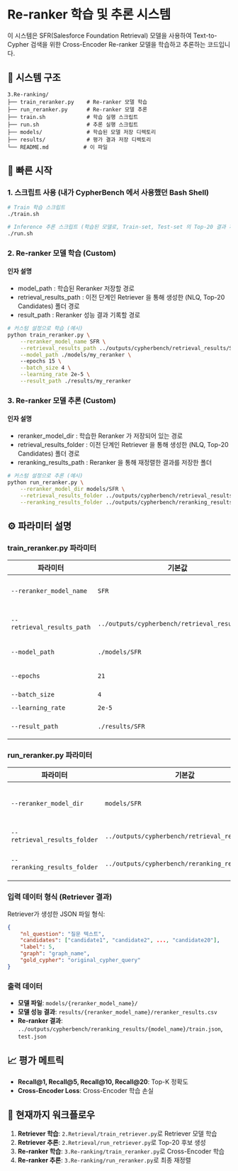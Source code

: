 # Re-ranker 학습 및 추론 시스템

이 시스템은 SFR(Salesforce Foundation Retrieval) 모델을 사용하여 Text-to-Cypher 검색을 위한 Cross-Encoder Re-ranker 모델을 학습하고 추론하는 코드입니다.

## 📁 시스템 구조

```
3.Re-ranking/
├── train_reranker.py    # Re-ranker 모델 학습
├── run_reranker.py      # Re-ranker 모델 추론
├── train.sh             # 학습 실행 스크립트
├── run.sh               # 추론 실행 스크립트
├── models/              # 학습된 모델 저장 디렉토리
├── results/             # 평가 결과 저장 디렉토리
└── README.md           # 이 파일
```

## 🚀 빠른 시작

### 1. 스크립트 사용 (내가 CypherBench 에서 사용했던 Bash Shell)

```bash
# Train 학습 스크립트
./train.sh 

# Inference 추론 스크립트 (학습된 모델로, Train-set, Test-set 의 Top-20 결과 재정렬하기) 
./run.sh
```

### 2. Re-ranker 모델 학습 (Custom)

#### 인자 설명 
- model_path : 학습된 Reranker 저장할 경로
- retrieval_results_path : 이전 단계인 Retriever 을 통해 생성한 (NLQ, Top-20 Candidates) 폴더 경로  
- result_path : Reranker 성능 결과 기록할 경로 

```bash
# 커스텀 설정으로 학습 (예시)
python train_reranker.py \
    --reranker_model_name SFR \
    --retrieval_results_path ../outputs/cypherbench/retrieval_results/SFR \
    --model_path ./models/my_reranker \ 
    --epochs 15 \
    --batch_size 4 \
    --learning_rate 2e-5 \
    --result_path ./results/my_reranker
```

### 3. Re-ranker 모델 추론 (Custom)

#### 인자 설명 
- reranker_model_dir : 학습한 Reranker 가 저장되어 있는 경로
- retrieval_results_folder : 이전 단계인 Retriever 을 통해 생성한 (NLQ, Top-20 Candidates) 폴더 경로  
- reranking_results_path : Reranker 을 통해 재정렬한 결과를 저장한 폴더 

```bash
# 커스텀 설정으로 추론 (예시)
python run_reranker.py \
    --reranker_model_dir models/SFR \
    --retrieval_results_folder ../outputs/cypherbench/retrieval_results/SFR \
    --reranking_results_folder ../outputs/cypherbench/reranking_results/SFR
```



## ⚙️ 파라미터 설명

### train_reranker.py 파라미터

| 파라미터 | 기본값 | 설명 |
|---------|--------|------|
| `--reranker_model_name` | `SFR` | Re-ranker 모델 이름 |
| `--retrieval_results_path` | `../outputs/cypherbench/retrieval_results/SFR` | Retriever 결과 폴더 경로 |
| `--model_path` | `./models/SFR` | 모델 저장 경로 |
| `--epochs` | `21` | 학습 에포크 수 |
| `--batch_size` | `4` | 배치 크기 |
| `--learning_rate` | `2e-5` | 학습률 |
| `--result_path` | `./results/SFR` | 결과 저장 경로 |

### run_reranker.py 파라미터

| 파라미터 | 기본값 | 설명 |
|---------|--------|------|
| `--reranker_model_dir` | `models/SFR` | 학습된 Re-ranker 모델 경로 |
| `--retrieval_results_folder` | `../outputs/cypherbench/retrieval_results/SFR` | Retriever 결과 폴더 |
| `--reranking_results_folder` | `../outputs/cypherbench/reranking_results/SFR` | Re-ranker 결과 폴더 |


### 입력 데이터 형식 (Retriever 결과)

Retriever가 생성한 JSON 파일 형식:

```json
{
    "nl_question": "질문 텍스트",
    "candidates": ["candidate1", "candidate2", ..., "candidate20"],
    "label": 5,
    "graph": "graph_name",
    "gold_cypher": "original_cypher_query"
}
```

### 출력 데이터

- **모델 파일**: `models/{reranker_model_name}/`
- **모델 성능 결과**: `results/{reranker_model_name}/reranker_results.csv`
- **Re-ranker 결과**: `../outputs/cypherbench/reranking_results/{model_name}/train.json`, `test.json`

## 📈 평가 메트릭

- **Recall@1, Recall@5, Recall@10, Recall@20**: Top-K 정확도
- **Cross-Encoder Loss**: Cross-Encoder 학습 손실



## 🔄 현재까지 워크플로우

1. **Retriever 학습**: `2.Retrieval/train_retriever.py`로 Retriever 모델 학습
2. **Retriever 추론**: `2.Retrieval/run_retriever.py`로 Top-20 후보 생성
3. **Re-ranker 학습**: `3.Re-ranking/train_reranker.py`로 Cross-Encoder 학습
4. **Re-ranker 추론**: `3.Re-ranking/run_reranker.py`로 최종 재정렬
